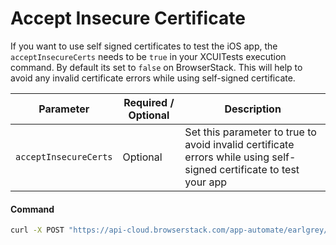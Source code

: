 # Accept Insecure Certificate

If you want to use self signed certificates to test the iOS app, the `acceptInsecureCerts` needs to be `true` in your XCUITests execution command. By default its set to `false` on BrowserStack.
This will help to avoid any invalid certificate errors while using self-signed certificate. 



| Parameter | Required / Optional | Description |
| ---------- | ----------- | --------------- |
|`acceptInsecureCerts`|Optional| Set this parameter to true to avoid invalid certificate errors while using self-signed certificate to test your app|



#### Command

```bash
curl -X POST "https://api-cloud.browserstack.com/app-automate/earlgrey/build" -d "{\"devices\": [\"iPhone 8 Plus-11\"], \"appDir\": \"bs://<hashed appid>\", \"acceptInsecureCerts\": \"true\", \"deviceLogs\" : \"true\"}" -H "Content-Type: application/json" -u "USERNAME:ACCESS-KEY"
```
